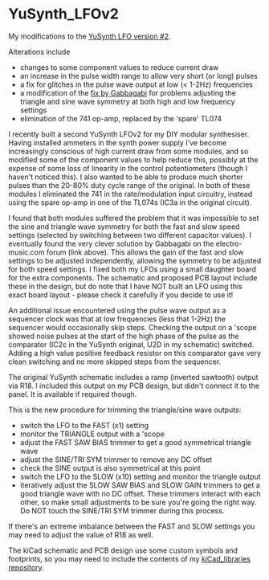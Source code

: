 # YuSynth_LFOv2

My modifications to the [YuSynth LFO version #2](http://yusynth.net/Modular/EN/LFO/VC-LFO2.html).

Alterations include
- changes to some component values to reduce current draw
- an increase in the pulse width range to allow very short (or long) pulses
- a fix for glitches in the pulse wave output at low (< 1-2Hz) frequencies
- a modification of the [fix by Gabbagabi](https://electro-music.com/forum/viewtopic.php?t=69587) for problems adjusting the triangle and sine wave symmetry at both high and low frequency settings
- elimination of the 741 op-amp, replaced by the 'spare' TL074

I recently built a second YuSynth LFOv2 for my DIY modular synthesiser. Having installed ammeters in the synth power supply I've become increasingly conscious of high current draw from some modules, and so modified some of the component values to help reduce this, possibly at the expense of some loss of linearity in the control potentiometers (though I haven't noticed this). I also wanted to be able to produce much shorter pulses than the 20-80% duty cycle range of the original. In both of these modules I eliminated the 741 in the rate/modulation input circuitry, instead using the spare op-amp in one of the TL074s (IC3a in the original circuit).

I found that both modules suffered the problem that it was impossible to set the sine and triangle wave symmetry for both the fast and slow speed settings (selected by switching between two different capacitor values). I eventually found the very clever solution by Gabbagabi on the electro-music.com forum (link above). This allows the gain of the fast and slow settings to be adjusted independently, allowing the symmetry to be adjusted for both speed settings. I fixed both my LFOs using a small daughter board for the extra components. The schematic and proposed PCB layout include these in the design, but do note that I have NOT built an LFO using this exact board layout - please check it carefully if you decide to use it!

An additional issue encountered using the pulse wave output as a sequencer clock was that at low frequencies (less that 1-2Hz) the sequencer would occasionally skip steps. Checking the output on a 'scope showed noise pulses at the start of the high phase of the pulse as the comparator (IC2c in the YuSynth original, U2D in my schematic) switched. Adding a high value positive feedback resistor on this comparator gave very clean switching and no more skipped steps from the sequencer.

The original YuSynth schematic includes a ramp (inverted sawtooth) output via R18. I included this output on my PCB design, but didn't connect it to the panel. It is available if required though.

This is the new procedure for trimming the triangle/sine wave outputs:
- switch the LFO to the FAST (x1) setting
- monitor the TRIANGLE output with a 'scope
- adjust the FAST SAW BIAS trimmer to get a good symmetrical triangle wave
- adjust the SINE/TRI SYM trimmer to remove any DC offset
- check the SINE output is also symmetrical at this point
- switch the LFO to the SLOW (x10) setting and monitor the triangle output
- iteratively adjust the SLOW SAW BIAS and SLOW GAIN trimmers to get a good triangle wave with no DC offset. These trimmers interact with each other, so make small adjustments to be sure you're going the right way. Do NOT touch the SINE/TRI SYM trimmer during this process.

If there's an extreme imbalance between the FAST and SLOW settings you may need to adjust the value of R18 as well.

The kiCad schematic and PCB design use some custom symbols and footprints, so you may need to include the contents of my [kiCad_libraries repository](https://github.com/clarionut/kiCad_libraries).
